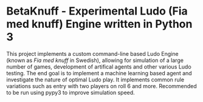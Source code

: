 # BetaKnuff - Experimental Ludo (Fia med knuff) Engine written in Python 3
This project implements a custom command-line based Ludo Engine (known as *Fia med knuff* in Swedish), allowing for simulation of a large number of games, development of artifical agents and other various Ludo testing. The end goal is to implement a machine learning based agent and investigate the nature of optimal Ludo play. It implements common rule variations such as entry with two players on roll 6 and more. Recommended to be run using pypy3 to improve simulation speed.
